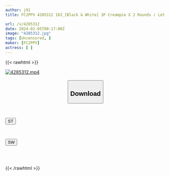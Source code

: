 ```yaml
---
author: j91
title: FC2PPV 4285312 163_[Black & White] 3P Creampie X 2 Rounds ♪ Let’s Heal (T*****e) The Two Of Us ♪ But Please Make Us Feel Good Too! One Dick Is Not Enough And A Second One Is Summoned! Kaho-Chan 2nd Chapter 7 & Hotaru-Chan 2nd Chapter 5 [Overseas Version]

url: /v/4285312
date: 2024-02-05T00:17:00Z
image: "4285312.jpg"
tags: [Uncensored, ]
maker: [FC2PPV]
actress: [ ]
---
```



{{< rawhtml >}}

<div class="video" data-videoid="zkqkkeRyveHYrox">
    <a href="javascript:;">
        <img src="/v/4285312/4285312.jpg" width="WIDTH" height="HEIGHT" alt="4285312.mp4" loading="lazy">
    </a>
</div>

<script type="text/javascript" src="https://j91.asia/asset/on-demand-st.js"></script>

<br>
  <link rel="stylesheet" href="https://j91.asia/asset/bs5.css">
  
  <center>
  <button class="btn btn-primary" type="button" data-bs-toggle="collapse" data-bs-target=".multi-collapse" aria-expanded="false" aria-controls="multiCollapseExample1 multiCollapseExample2"><h2>Download</h2></button></center>
</p>
<div class="row">
  <div class="col">
    <div class="collapse multi-collapse" id="multiCollapseExample1">
      <div class="card card-body">
	      	      <br>
<div class="buttons">  
<p><a href="https://streamtape.to/v/zkqkkeRyveHYrox" target="_blank"><button class="btn-hover color-3"><i class="fa fa-download"></i> ST</button></a></p></div>
    </div>
  </div>
</div>
  <div class="col">
    <div class="collapse multi-collapse" id="multiCollapseExample2">
      <div class="card card-body">
	      <br>
<div class="buttons">
<p><a href="https://cdnwish.com/zk7ei4ac456x" target="_blank"><button class="btn-hover color-2"><i class="fa fa-download"></i> SW</button></a></p></div>
<br><br>
      </div>
    </div>
  </div>
</div>

{{< /rawhtml >}}